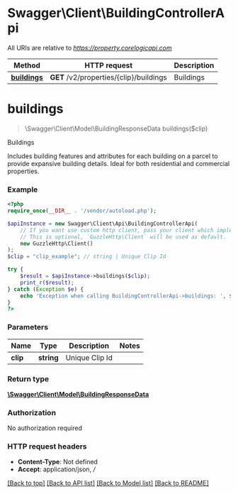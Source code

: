 # Swagger\Client\BuildingControllerApi

All URIs are relative to *https://property.corelogicapi.com*

Method | HTTP request | Description
------------- | ------------- | -------------
[**buildings**](BuildingControllerApi.md#buildings) | **GET** /v2/properties/{clip}/buildings | Buildings

# **buildings**
> \Swagger\Client\Model\BuildingResponseData buildings($clip)

Buildings

Includes building features and attributes for each building on a parcel to provide expansive building details. Ideal for both residential and commercial properties.

### Example
```php
<?php
require_once(__DIR__ . '/vendor/autoload.php');

$apiInstance = new Swagger\Client\Api\BuildingControllerApi(
    // If you want use custom http client, pass your client which implements `GuzzleHttp\ClientInterface`.
    // This is optional, `GuzzleHttp\Client` will be used as default.
    new GuzzleHttp\Client()
);
$clip = "clip_example"; // string | Unique Clip Id

try {
    $result = $apiInstance->buildings($clip);
    print_r($result);
} catch (Exception $e) {
    echo 'Exception when calling BuildingControllerApi->buildings: ', $e->getMessage(), PHP_EOL;
}
?>
```

### Parameters

Name | Type | Description  | Notes
------------- | ------------- | ------------- | -------------
 **clip** | **string**| Unique Clip Id |

### Return type

[**\Swagger\Client\Model\BuildingResponseData**](../Model/BuildingResponseData.md)

### Authorization

No authorization required

### HTTP request headers

 - **Content-Type**: Not defined
 - **Accept**: application/json, */*

[[Back to top]](#) [[Back to API list]](../../README.md#documentation-for-api-endpoints) [[Back to Model list]](../../README.md#documentation-for-models) [[Back to README]](../../README.md)

